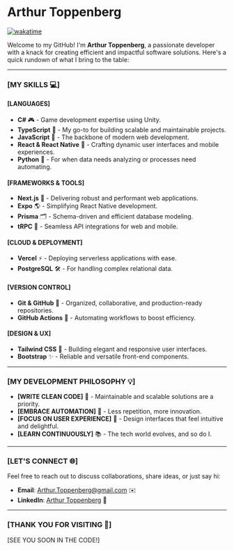 # Arthur Toppenberg
[![wakatime](https://wakatime.com/badge/user/a4bc17de-17ce-406c-849a-4ed9487afaae.svg)](https://wakatime.com/@a4bc17de-17ce-406c-849a-4ed9487afaae)

Welcome to my GitHub! I'm **Arthur Toppenberg**, a passionate developer with a knack for creating efficient and impactful software solutions. Here's a quick rundown of what I bring to the table:

---

### [MY SKILLS 💻]

#### [LANGUAGES]
- **C#** 🎮 - Game development expertise using Unity.
- **TypeScript** 🎯 - My go-to for building scalable and maintainable projects.
- **JavaScript** 🌟 - The backbone of modern web development.
- **React & React Native** 📱 - Crafting dynamic user interfaces and mobile experiences.
- **Python** 🐍 - For when data needs analyzing or processes need automating.

#### [FRAMEWORKS & TOOLS]
- **Next.js** 🚀 - Delivering robust and performant web applications.
- **Expo** 🌎 - Simplifying React Native development.
- **Prisma** 🗂️ - Schema-driven and efficient database modeling.
- **tRPC** 🔗 - Seamless API integrations for web and mobile.

#### [CLOUD & DEPLOYMENT]
- **Vercel** ⚡ - Deploying serverless applications with ease.
- **PostgreSQL** 🛠️ - For handling complex relational data.

#### [VERSION CONTROL]
- **Git & GitHub** 🔧 - Organized, collaborative, and production-ready repositories.
- **GitHub Actions** 🔄 - Automating workflows to boost efficiency.

#### [DESIGN & UX]
- **Tailwind CSS** 🎨 - Building elegant and responsive user interfaces.
- **Bootstrap** ✨ - Reliable and versatile front-end components.

---

### [MY DEVELOPMENT PHILOSOPHY 💡]
- **[WRITE CLEAN CODE]** 🧼 - Maintainable and scalable solutions are a priority.
- **[EMBRACE AUTOMATION]** 🔁 - Less repetition, more innovation.
- **[FOCUS ON USER EXPERIENCE]** 🎯 - Design interfaces that feel intuitive and delightful.
- **[LEARN CONTINUOUSLY]** 📚 - The tech world evolves, and so do I.

---

### [LET'S CONNECT 🌐]
Feel free to reach out to discuss collaborations, share ideas, or just say hi:
- **Email**: Arthur.Toppenberg@gmail.com ✉️
- **LinkedIn**: [Arthur Toppenberg](https://linkedin.com/in/arthur-toppenberg) 🔗

---

### [THANK YOU FOR VISITING 💜]
[SEE YOU SOON IN THE CODE!]

